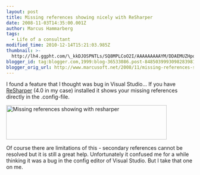 ```yaml
---
layout: post
title: Missing references showing nicely with ReSharper
date: 2008-11-03T14:35:00.001Z
author: Marcus Hammarberg
tags:
  - Life of a consultant
modified_time: 2010-12-14T15:21:03.985Z
thumbnail: >-
  http://lh4.ggpht.com/\_kkDJOSPNTLs/SQ8MPLCoO2I/AAAAAAAAAYM/DDAEMUZHpoY/s72-c/config_thumb%5B7%5D.jpg?imgmax=800
blogger_id: tag:blogger.com,1999:blog-36533086.post-8485039993098283981
blogger_orig_url: http://www.marcusoft.net/2008/11/missing-references-showing-nicely-with.html
---
```



I found a feature that I thought was bug in Visual Studio... If you have
<a href="http://www.jetbrains.com/resharper/"
target="_blank">ReSharper</a> (4.0 in my case) installed it shows your
missing references directly in the .config-file.

[<img
src="http://lh4.ggpht.com/_kkDJOSPNTLs/SQ8MPLCoO2I/AAAAAAAAAYM/DDAEMUZHpoY/config_thumb%5B7%5D.jpg?imgmax=800"
style="border-right: 0px; border-top: 0px; border-left: 0px; border-bottom: 0px"
data-border="0" width="431" height="92"
alt="Missing references showing with resharper" />](http://lh3.ggpht.com/_kkDJOSPNTLs/SQ8MOh9127I/AAAAAAAAAYI/-SxwFY8XlyE/s1600-h/config%5B9%5D.jpg)

Of course there are limitations of this - secondary references cannot be
resolved but it is still a great help. Unfortunately it confused me for
a while thinking it was a bug in the config editor of Visual Studio. But
I take that one on me.
